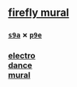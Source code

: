 ## [firefly mural](https://webmural.com/firefly)

### [`s9a`](https://github.com/s9a) × [`p9e`](https://github.com/p9e)

### [electro<br>dance<br>mural](https://webmural.com/edm)
